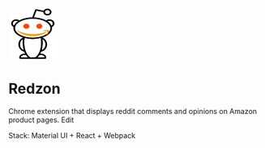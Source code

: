 <img src="/extension/logo.png?raw=true" alt="alt text" width="100" height="100">

# Redzon

Chrome extension that displays reddit comments and opinions on Amazon product pages. Edit

Stack: Material UI + React + Webpack
